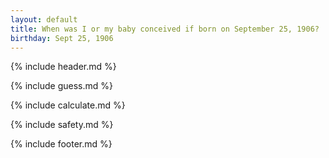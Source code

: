 ```yaml
---
layout: default
title: When was I or my baby conceived if born on September 25, 1906?
birthday: Sept 25, 1906
---
```


{% include header.md %}

{% include guess.md %}

{% include calculate.md %}

{% include safety.md %}

{% include footer.md %}



